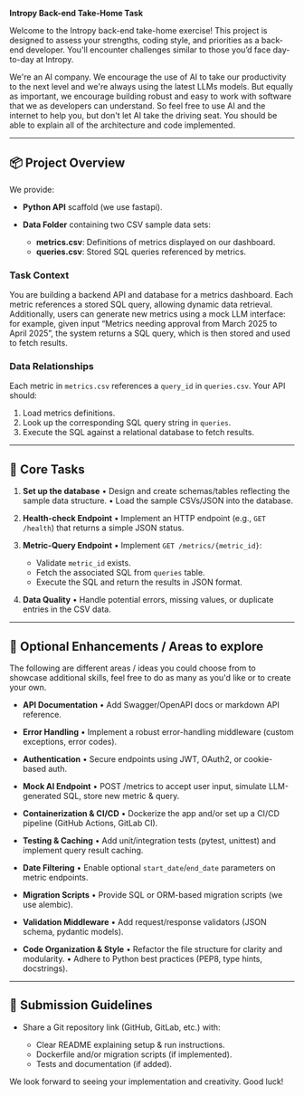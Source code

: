 **Intropy Back-end Take-Home Task**

Welcome to the Intropy back-end take-home exercise! This project is designed to assess your strengths, coding style, and priorities as a back-end developer. You'll encounter challenges similar to those you’d face day-to-day at Intropy.

We're an AI company. We encourage the use of AI to take our productivity to the next level and we're always using the latest LLMs models. But equally as important, we encourage building robust and easy to work with software that we as developers can understand. So feel free to use AI and the internet to help you, but don't let AI take the driving seat. You should be able to explain all of the architecture and code implemented. 

---

## 📦 Project Overview

We provide:

* **Python API** scaffold (we use fastapi).
* **Data Folder** containing two CSV sample data sets:

  * **metrics.csv**: Definitions of metrics displayed on our dashboard.
  * **queries.csv**: Stored SQL queries referenced by metrics.

### Task Context
You are building a backend API and database for a metrics dashboard. Each metric references a stored SQL query, allowing dynamic data retrieval. Additionally, users can generate new metrics using a mock LLM interface: for example, given input “Metrics needing approval from March 2025 to April 2025”, the system returns a SQL query, which is then stored and used to fetch results.

### Data Relationships

Each metric in `metrics.csv` references a `query_id` in `queries.csv`. Your API should:

1. Load metrics definitions.
2. Look up the corresponding SQL query string in `queries`.
3. Execute the SQL against a relational database to fetch results.

---

## 🎯 Core Tasks

1. **Set up the database**
   • Design and create schemas/tables reflecting the sample data structure.
   • Load the sample CSVs/JSON into the database.

2. **Health-check Endpoint**
   • Implement an HTTP endpoint (e.g., `GET /health`) that returns a simple JSON status.

3. **Metric-Query Endpoint**
   • Implement `GET /metrics/{metric_id}`:

   * Validate `metric_id` exists.
   * Fetch the associated SQL from `queries` table.
   * Execute the SQL and return the results in JSON format.

4. **Data Quality**
   • Handle potential errors, missing values, or duplicate entries in the CSV data.

---

## 🚀 Optional Enhancements / Areas to explore

The following are different areas / ideas you could choose from to showcase additional skills, feel free to do as many as you'd like or to create your own.  

- **API Documentation**
   • Add Swagger/OpenAPI docs or markdown API reference.

- **Error Handling**
   • Implement a robust error-handling middleware (custom exceptions, error codes).

- **Authentication**
   • Secure endpoints using JWT, OAuth2, or cookie-based auth.

- **Mock AI Endpoint**
    • POST /metrics to accept user input, simulate LLM-generated SQL, store new metric & query.

- **Containerization & CI/CD**
   • Dockerize the app and/or set up a CI/CD pipeline (GitHub Actions, GitLab CI).

- **Testing & Caching**
   • Add unit/integration tests (pytest, unittest) and implement query result caching.

- **Date Filtering**
   • Enable optional `start_date`/`end_date` parameters on metric endpoints.

- **Migration Scripts**
   • Provide SQL or ORM-based migration scripts (we use alembic).

- **Validation Middleware**
   • Add request/response validators (JSON schema, pydantic models).

- **Code Organization & Style**
   • Refactor the file structure for clarity and modularity.
   • Adhere to Python best practices (PEP8, type hints, docstrings).

---

## 📌 Submission Guidelines

* Share a Git repository link (GitHub, GitLab, etc.) with:

  * Clear README explaining setup & run instructions.
  * Dockerfile and/or migration scripts (if implemented).
  * Tests and documentation (if added).

We look forward to seeing your implementation and creativity. Good luck!
